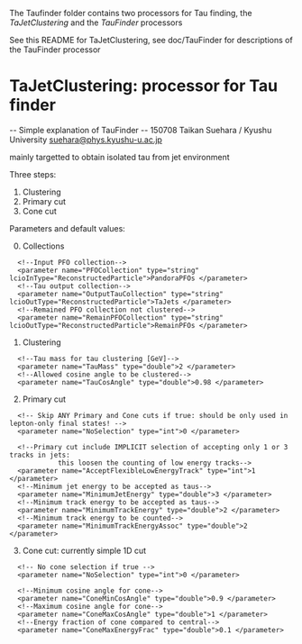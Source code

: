 The Taufinder folder contains two processors for Tau finding, the
_TaJetClustering_ and the _TauFinder_ processors

See this README for TaJetClustering, see doc/TauFinder for descriptions of the TauFinder processor


# TaJetClustering: processor for Tau finder

-- Simple explanation of TauFinder --
150708 Taikan Suehara / Kyushu University <suehara@phys.kyushu-u.ac.jp>

mainly targetted to obtain isolated tau from jet environment

Three steps:
1. Clustering
2. Primary cut
3. Cone cut

Parameters and default values:

0. Collections
  ```
    <!--Input PFO collection-->
    <parameter name="PFOCollection" type="string" lcioInType="ReconstructedParticle">PandoraPFOs </parameter>
    <!--Tau output collection-->
    <parameter name="OutputTauCollection" type="string" lcioOutType="ReconstructedParticle">TaJets </parameter>
    <!--Remained PFO collection not clustered-->
    <parameter name="RemainPFOCollection" type="string" lcioOutType="ReconstructedParticle">RemainPFOs </parameter>
  ```
1. Clustering
  ```
    <!--Tau mass for tau clustering [GeV]-->
    <parameter name="TauMass" type="double">2 </parameter>
    <!--Allowed cosine angle to be clustered-->
    <parameter name="TauCosAngle" type="double">0.98 </parameter>
  ```
2. Primary cut
  ```
    <!-- Skip ANY Primary and Cone cuts if true: should be only used in lepton-only final states! -->
    <parameter name="NoSelection" type="int">0 </parameter>

    <!--Primary cut include IMPLICIT selection of accepting only 1 or 3 tracks in jets:
              this loosen the counting of low energy tracks-->
    <parameter name="AcceptFlexibleLowEnergyTrack" type="int">1 </parameter>
    <!--Minimum jet energy to be accepted as taus-->
    <parameter name="MinimumJetEnergy" type="double">3 </parameter>
    <!--Minimum track energy to be accepted as taus-->
    <parameter name="MinimumTrackEnergy" type="double">2 </parameter>
    <!--Minimum track energy to be counted-->
    <parameter name="MinimumTrackEnergyAssoc" type="double">2 </parameter>
  ```
3. Cone cut: currently simple 1D cut
  ```
    <!-- No cone selection if true -->
    <parameter name="NoSelection" type="int">0 </parameter>

    <!--Minimum cosine angle for cone-->
    <parameter name="ConeMinCosAngle" type="double">0.9 </parameter>
    <!--Maximum cosine angle for cone-->
    <parameter name="ConeMaxCosAngle" type="double">1 </parameter>
    <!--Energy fraction of cone compared to central-->
    <parameter name="ConeMaxEnergyFrac" type="double">0.1 </parameter>
  ```
